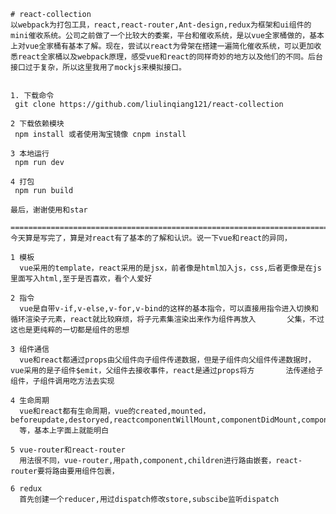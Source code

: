     # react-collection
    以webpack为打包工具，react,react-router,Ant-design,redux为框架和ui组件的mini催收系统。公司之前做了一个比较大的委案，平台和催收系统，是以vue全家桶做的，基本上对vue全家桶有基本了解。现在，尝试以react为骨架在搭建一遍简化催收系统，可以更加收悉react全家桶以及webpack原理，感受vue和react的同样奇妙的地方以及他们的不同。后台接口过于复杂，所以这里我用了mockjs来模拟接口。


    1. 下载命令
     git clone https://github.com/liulinqiang121/react-collection

    2 下载依赖模块 
     npm install 或者使用淘宝镜像 cnpm install

    3 本地运行 
     npm run dev 

    4 打包
     npm run build
  
    最后，谢谢使用和star
     
    ===========================================================================================
    今天算是写完了，算是对react有了基本的了解和认识。说一下vue和react的异同，
    
    1 模板 
      vue采用的template，react采用的是jsx，前者像是html加入js，css,后者更像是在js里面写入html,至于是否喜欢，看个人爱好
      
    2 指令
      vue是自带v-if,v-else,v-for,v-bind的这样的基本指令，可以直接用指令进入切换和循环渲染子元素，react就比较麻烦，将子元素集渲染出来作为组件再放入       父集，不过这也是更纯粹的一切都是组件的思想
      
    3 组件通信
      vue和react都通过props由父组件向子组件传递数据，但是子组件向父组件传递数据时，vue采用的是子组件$emit，父组件去接收事件，react是通过props将方       法传递给子组件，子组件调用吃方法去实现
      
    4 生命周期 
      vue和react都有生命周期，vue的created,mounted，beforeupdate,destoryed,reactcomponentWillMount,componentDidMount,componentWillunmount,
      等，基本上字面上就能明白
     
    5 vue-router和react-router
      用法很不同，vue-router,用path,component,children进行路由嵌套，react-router要将路由要用组件包裹，
      
    6 redux
      首先创建一个reducer,用过dispatch修改store,subscibe监听dispatch
    
